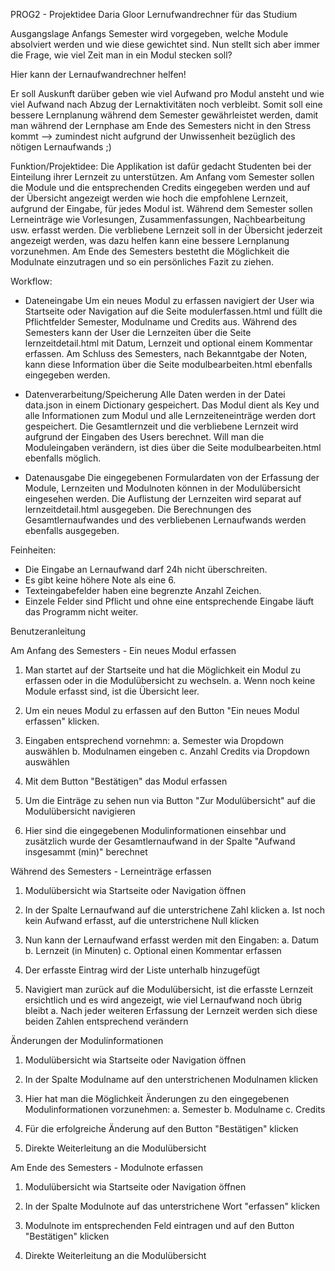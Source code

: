 PROG2 - Projektidee Daria Gloor
Lernufwandrechner für das Studium

Ausgangslage
Anfangs Semester wird vorgegeben, welche Module absolviert werden und wie diese gewichtet sind. Nun stellt sich aber immer die Frage, wie viel Zeit man in ein Modul stecken soll?

Hier kann der Lernaufwandrechner helfen! 

Er soll Auskunft darüber geben wie viel Aufwand pro Modul ansteht und wie viel Aufwand nach Abzug der Lernaktivitäten noch verbleibt. Somit soll eine bessere Lernplanung während dem Semester gewährleistet werden, damit man während der Lernphase am Ende des Semesters nicht in den Stress kommt --> zumindest nicht aufgrund der Unwissenheit bezüglich des nötigen Lernaufwands ;)

Funktion/Projektidee:
Die Applikation ist dafür gedacht Studenten bei der Einteilung ihrer Lernzeit zu unterstützen. Am Anfang vom Semester sollen die Module und die entsprechenden Credits eingegeben werden und auf der Übersicht angezeigt werden wie hoch die empfohlene Lernzeit, aufgrund der Eingabe, für jedes Modul ist. Während dem Semester sollen Lerneinträge wie Vorlesungen, Zusammenfassungen, Nachbearbeitung usw. erfasst werden. Die verbliebene Lernzeit soll in der Übersicht jederzeit angezeigt werden, was dazu helfen kann eine bessere Lernplanung vorzunehmen. Am Ende des Semesters bestetht die Möglichkeit die Modulnate einzutragen und so ein persönliches Fazit zu ziehen. 
 
Workflow:


- Dateneingabe
Um ein neues Modul zu erfassen navigiert der User wia Startseite oder Navigation auf die Seite modulerfassen.html und füllt die Pflichtfelder Semester, Modulname und Credits aus. Während des Semesters kann der User die Lernzeiten über die Seite lernzeitdetail.html mit Datum, Lernzeit und optional einem Kommentar erfassen. Am Schluss des Semesters, nach Bekanntgabe der Noten, kann diese Information über die Seite modulbearbeiten.html ebenfalls eingegeben werden.


- Datenverarbeitung/Speicherung
Alle Daten werden in der Datei data.json in einem Dictionary gespeichert. Das Modul dient als Key und alle Informationen zum Modul und alle Lernzeiteneinträge werden dort gespeichert. Die Gesamtlernzeit und die verbliebene Lernzeit wird aufgrund der Eingaben des Users berechnet. Will man die Moduleingaben verändern, ist dies über die Seite modulbearbeiten.html ebenfalls möglich. 

- Datenausgabe
Die eingegebenen Formulardaten von der Erfassung der Module, Lernzeiten und Modulnoten können in der Modulübersicht eingesehen werden. Die Auflistung der Lernzeiten wird separat auf lernzeitdetail.html ausgegeben. Die Berechnungen des Gesamtlernaufwandes und des verbliebenen Lernaufwands werden ebenfalls ausgegeben. 

Feinheiten:
- Die Eingabe an Lernaufwand darf 24h nicht überschreiten.
- Es gibt keine höhere Note als eine 6.
- Texteingabefelder haben eine begrenzte Anzahl Zeichen.
- Einzele Felder sind Pflicht und ohne eine entsprechende Eingabe läuft das Programm nicht weiter. 

Benutzeranleitung

Am Anfang des Semesters - Ein neues Modul erfassen 
1. Man startet auf der Startseite und hat die Möglichkeit ein Modul zu erfassen oder in die Modulübersicht zu wechseln.
	a. Wenn noch keine Module erfasst sind, ist die Übersicht leer. 
	
2. Um ein neues Modul zu erfassen auf den Button "Ein neues Modul erfassen" klicken. 

3. Eingaben entsprechend vornehmn: 
	a. Semester wia Dropdown auswählen
	b. Modulnamen eingeben
	c. Anzahl Credits via Dropdown auswählen

4. Mit dem Button "Bestätigen" das Modul erfassen
	
4. Um die Einträge zu sehen nun via Button "Zur Modulübersicht" auf die Modulübersicht navigieren

5. Hier sind die eingegebenen Modulinformationen einsehbar und zusätzlich wurde der Gesamtlernaufwand in der Spalte "Aufwand insgesammt (min)" berechnet

Während des Semesters - Lerneinträge erfassen 
1. Modulübersicht wia Startseite oder Navigation öffnen

2. In der Spalte Lernaufwand auf die unterstrichene Zahl klicken
	a. Ist noch kein Aufwand erfasst, auf die unterstrichene Null klicken
	
3. Nun kann der Lernaufwand erfasst werden mit den Eingaben:
	a. Datum
	b. Lernzeit (in Minuten)
	c. Optional einen Kommentar erfassen
	
4. Der erfasste Eintrag wird der Liste unterhalb hinzugefügt

5. Navigiert man zurück auf die Modulübersicht, ist die erfasste Lernzeit ersichtlich und es wird angezeigt, wie viel Lernaufwand noch übrig bleibt
	a. Nach jeder weiteren Erfassung der Lernzeit werden sich diese beiden Zahlen entsprechend verändern

Änderungen der Modulinformationen
1. Modulübersicht wia Startseite oder Navigation öffnen

2. In der Spalte Modulname auf den unterstrichenen Modulnamen klicken

3. Hier hat man die Möglichkeit Änderungen zu den eingegebenen Modulinformationen vorzunehmen:
	a. Semester
	b. Modulname
	c. Credits
	
4. Für die erfolgreiche Änderung auf den Button "Bestätigen" klicken

5. Direkte Weiterleitung an die Modulübersicht 

Am Ende des Semesters - Modulnote erfassen
1. Modulübersicht wia Startseite oder Navigation öffnen

2. In der Spalte Modulnote auf das unterstrichene Wort "erfassen" klicken 

3. Modulnote im entsprechenden Feld eintragen und auf den Button "Bestätigen" klicken

4. Direkte Weiterleitung an die Modulübersicht 





